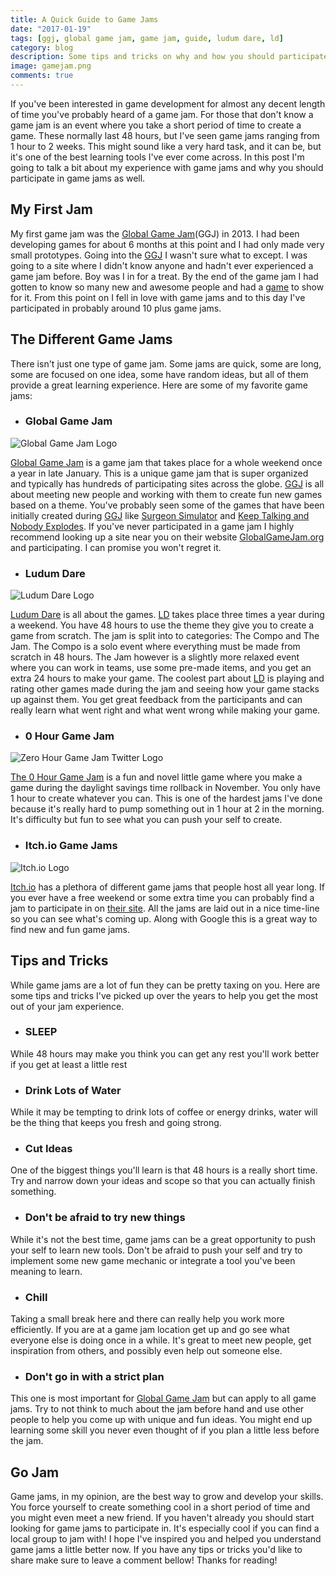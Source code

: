 ```yaml
---
title: A Quick Guide to Game Jams
date: "2017-01-19"
tags: [ggj, global game jam, game jam, guide, ludum dare, ld]
category: blog
description: Some tips and tricks on why and how you should participate in game jams.
image: gamejam.png
comments: true
---
```


If you've been interested in game development for almost any decent length of time you've probably heard of a game jam. For those that don't know a game jam is an event where you take a short period of time to create a game. These normally last 48 hours, but I've seen game jams ranging from 1 hour to 2 weeks. This might sound like a very hard task, and it can be, but it's one of the best learning tools I've ever come across. In this post I'm going to talk a bit about my experience with game jams and why you should participate in game jams as well.

## My First Jam

My first game jam was the [Global Game Jam][ggj](GGJ) in 2013. I had been developing games for about 6 months at this point and I had only made very small prototypes. Going into the [GGJ][ggj] I wasn't sure what to except. I was going to a site where I didn't know anyone and hadn't ever experienced a game jam before. Boy was I in for a treat. By the end of the game jam I had gotten to know so many new and awesome people and had a [game](/games/mirrored/) to show for it. From this point on I fell in love with game jams and to this day I've participated in probably around 10 plus game jams.

## The Different Game Jams

There isn't just one type of game jam. Some jams are quick, some are long, some are focused on one idea, some have random ideas, but all of them provide a great learning experience. Here are some of my favorite game jams:

* ### Global Game Jam

![Global Game Jam Logo](http://ggj.s3.amazonaws.com/global_game_jam_logo.jpg)

[Global Game Jam][ggj] is a game jam that takes place for a whole weekend once a year in late January. This is a unique game jam that is super organized and typically has hundreds of participating sites across the globe. [GGJ][ggj] is all about meeting new people and working with them to create fun new games based on a theme. You've probably seen some of the games that have been initially created during [GGJ][ggj] like [Surgeon Simulator][surgeon] and [Keep Talking and Nobody Explodes][ktane]. If you've never participated in a game jam I highly recommend looking up a site near you on their website [GlobalGameJam.org][ggj] and participating. I can promise you won't regret it.

* ### Ludum Dare

![Ludum Dare Logo](https://upload.wikimedia.org/wikipedia/commons/0/03/New_Ludum_Dare_Logo.png)

[Ludum Dare][ld] is all about the games. [LD][ld] takes place three times a year during a weekend. You have 48 hours to use the theme they give you to create a game from scratch. The jam is split into to categories: The Compo and The Jam. The Compo is a solo event where everything must be made from scratch in 48 hours. The Jam however is a slightly more relaxed event where you can work in teams, use some pre-made items, and you get an extra 24 hours to make your game. The coolest part about [LD][ld] is playing and rating other games made during the jam and seeing how your game stacks up against them. You get great feedback from the participants and can really learn what went right and what went wrong while making your game.

* ### 0 Hour Game Jam

![Zero Hour Game Jam Twitter Logo](https://pbs.twimg.com/profile_images/658066792007385088/HmmYpTxW.png)

[The 0 Hour Game Jam][0h] is a fun and novel little game where you make a game during the daylight savings time rollback in November. You only have 1 hour to create whatever you can. This is one of the hardest jams I've done because it's really hard to pump something out in 1 hour at 2 in the morning. It's difficulty but fun to see what you can push your self to create.

* ### Itch.io Game Jams

![Itch.io Logo](https://upload.wikimedia.org/wikipedia/en/1/16/Itch.io_logo.png)

[Itch.io][itch] has a plethora of different game jams that people host all year long. If you ever have a free weekend or some extra time you can probably find a jam to participate in on [their site][itch]. All the jams are laid out in a nice time-line so you can see what's coming up. Along with Google this is a great way to find new and fun game jams.

## Tips and Tricks

While game jams are a lot of fun they can be pretty taxing on you. Here are some tips and tricks I've picked up over the years to help you get the most out of your jam experience.

* ### SLEEP

While 48 hours may make you think you can get any rest you'll work better if you get at least a little rest

* ### Drink Lots of Water

While it may be tempting to drink lots of coffee or energy drinks, water will be the thing that keeps you fresh and going strong.

* ### Cut Ideas

One of the biggest things you'll learn is that 48 hours is a really short time. Try and narrow down your ideas and scope so that you can actually finish something.

* ### Don't be afraid to try new things

While it's not the best time, game jams can be a great opportunity to push your self to learn new tools. Don't be afraid to push your self and try to implement some new game mechanic or integrate a tool you've been meaning to learn.

* ### Chill

Taking a small break here and there can really help you work more efficiently. If you are at a game jam location get up and go see what everyone else is doing once in a while. It's great to meet new people, get inspiration from others, and possibly even help out someone else.

* ### Don't go in with a strict plan

This one is most important for [Global Game Jam][ggj] but can apply to all game jams. Try to not think to much about the jam before hand and use other people to help you come up with unique and fun ideas. You might end up learning some skill you never even thought of if you plan a little less before the jam.

## Go Jam

Game jams, in my opinion, are the best way to grow and develop your skills. You force yourself to create something cool in a short period of time and you might even meet a new friend. If you haven't already you should start looking for game jams to participate in. It's especially cool if you can find a local group to jam with! I hope I've inspired you and helped you understand game jams a little better now. If you have any tips or tricks you'd like to share make sure to leave a comment bellow! Thanks for reading!

[ggj]: http://globalgamejam.org/
[surgeon]: http://www.surgeonsim.com/
[ktane]: http://www.keeptalkinggame.com/
[ld]: http://ludumdare.com/compo/
[0h]: http://0hgame.eu/
[itch]: https://itch.io/jams
